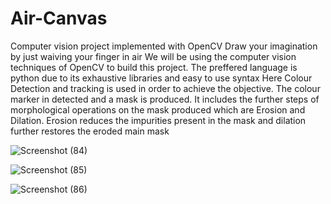 # Air-Canvas
Computer vision project implemented with OpenCV 
Draw your imagination by just waiving your finger in air 
We will be using the computer vision techniques of OpenCV to build this project.
The preffered language is python due to its exhaustive libraries and easy to use syntax 
Here Colour Detection and tracking is used in order to achieve the objective. 
The colour marker in detected and a mask is produced. 
It includes the further steps of morphological operations on the mask produced which are Erosion and Dilation. 
Erosion reduces the impurities present in the mask and dilation further restores the eroded main mask


![Screenshot (84)](https://user-images.githubusercontent.com/60617403/181000849-ecb59170-0819-4c7d-ae98-9409be930bf6.png)


![Screenshot (85)](https://user-images.githubusercontent.com/60617403/181000862-e097dc12-d649-462e-a8ed-bf77e91ef0a8.png)


![Screenshot (86)](https://user-images.githubusercontent.com/60617403/181000873-42fcb7c3-0ae3-449c-8687-0b125091a55f.png)
